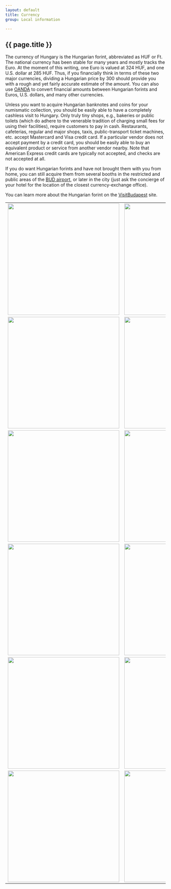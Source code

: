 ```yaml
---
layout: default
title: Currency
group: Local information

---
```




## {{ page.title }}

The currency of Hungary is the Hungarian forint, abbreviated as HUF or Ft. The national currency has been stable for many years and mostly tracks the Euro. At the moment of this writing, one Euro is valued at 324 HUF, and one U.S. dollar at 285 HUF. Thus, if you financially think in terms of these two major currencies, dividing a Hungarian price by 300 should provide you with a rough and yet fairly accurate estimate of the amount. You can also use [OANDA](https://www.oanda.com/currency/converter/) to convert financial amounts between Hungarian forints and Euros, U.S. dollars, and many other currencies.

Unless you want to acquire Hungarian banknotes and coins for your numismatic collection, you should be easily able to have a completely cashless visit to Hungary. Only truly tiny shops, e.g., bakeries or public toilets (which do adhere to the venerable tradition of charging small fees for using their facilities), require customers to pay in cash. Restaurants, cafeterias, regular and major shops, taxis, public-transport ticket machines, etc. accept Mastercard and Visa credit card. If a particular vendor does not accept payment by a credit card, you should be easily able to buy an equivalent product or service from another vendor nearby. Note that American Express credit cards are typically not accepted, and checks are not accepted at all. 

If you do want Hungarian forints and have not brought them with you from home, you can still acquire them from several booths in the restricted and public areas of the [BUD airport](http://airportbanking.com/budapest-ferenc-liszt-airport-bud/), or later in the city (just ask the concierge of your hotel for the location of the closest currency-exchange office). 

You can learn more about the Hungarian forint on the [VisitBudapest](http://visitbudapest.travel/budapest-info/currency/) site.

<table style="width:100%;text-align:center;">
<tr>
  <td>
  <img style="width:350px;" src="{{site.baseurl}}/images/currency/500_forint_elolap.png"/>
  </td>
  <td>
  <img style="width:350px;" src="{{site.baseurl}}/images/currency/500_forint_hatlap.png"/>
  </td>  
</tr>

<tr>
  <td>
  <img style="width:350px;" src="{{site.baseurl}}/images/currency/1000_forint_elolap.png"/>
  </td>
  <td>
  <img style="width:350px;" src="{{site.baseurl}}/images/currency/1000_forint_hatlap.png"/>
  </td>  
</tr>

<tr>
  <td >
  <img style="width:350px;" src="{{site.baseurl}}/images/currency/2000_forint_elolap.jpg"/>
  </td>
  <td >
  <img style="width:350px;" src="{{site.baseurl}}/images/currency/2000_forint_hatlap.jpg"/>
  </td>  
</tr>

<tr>
  <td >
  <img style="width:350px;" src="{{site.baseurl}}/images/currency/5000_forint_elolap.jpg"/>
  </td>
  <td >
  <img style="width:350px;" src="{{site.baseurl}}/images/currency/5000_forint_hatlap.jpg"/>
  </td>  
</tr>

<tr>
  <td >
  <img style="width:350px;" src="{{site.baseurl}}/images/currency/10000_forint_elolap.jpg"/>
  </td>
  <td >
  <img style="width:350px;" src="{{site.baseurl}}/images/currency/10000_forint_hatlap.jpg"/>
  </td>  
</tr>

<tr>
  <td >
  <img style="width:350px;" src="{{site.baseurl}}/images/currency/20000_forint_elolap.png"/>
  </td>
  <td >
  <img style="width:350px;" src="{{site.baseurl}}/images/currency/20000_forint_hatlap.png"/>
  </td>  
</tr>


</table>


